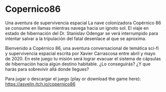 # Copernico86

Una aventura de supervivencia espacial
La nave colonizadora Copérnico 86 se consume en llamas mientras navega hacia un ignoto sol. El viaje en estado de hibernación del Dr. Stanislav Odengar se verá interrumpido para intentar salvar a la tripulación del fatal desenlace al que se aproxima.

Bienvenido a Copérnico 86, una aventura conversacional de temática sci-fi y supervivencia espacial escrita por Xavier Carrascosa entre abril y mayo de 2020. En este juego tu misión será lograr evacuar el sistema de cápsulas de hibernación hacia algún destino habitable. ¿Lo conseguirás? ¿Y que harás para sobrevivir allá donde llegues?

Para jugar o descargar el juego (play or download the game here): https://asvelin.itch.io/copernico86
